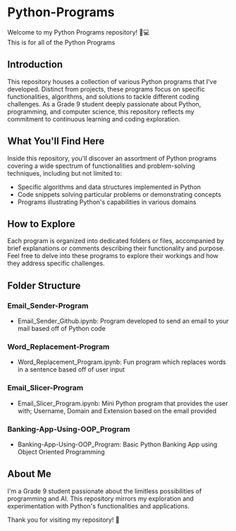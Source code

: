 # Python-Programs
Welcome to my Python Programs repository! 🐍💻  
This is for all of the Python Programs

## Introduction
This repository houses a collection of various Python programs that I've developed. Distinct from projects, these programs focus on specific functionalities, algorithms, and solutions to tackle different coding challenges. As a Grade 9 student deeply passionate about Python, programming, and computer science, this repository reflects my commitment to continuous learning and coding exploration.

## What You'll Find Here
Inside this repository, you'll discover an assortment of Python programs covering a wide spectrum of functionalities and problem-solving techniques, including but not limited to:

* Specific algorithms and data structures implemented in Python
* Code snippets solving particular problems or demonstrating concepts
* Programs illustrating Python's capabilities in various domains

## How to Explore
Each program is organized into dedicated folders or files, accompanied by brief explanations or comments describing their functionality and purpose. Feel free to delve into these programs to explore their workings and how they address specific challenges.

## Folder Structure
### Email_Sender-Program
* Email_Sender_Github.ipynb: Program developed to send an email to your mail based off of Python code

### Word_Replacement-Program
* Word_Replacement_Program.ipynb: Fun program which replaces words in a sentence based off of user input

### Email_Slicer-Program
* Email_Slicer_Program.ipynb: Mini Python program that provides the user with; Username, Domain and Extension based on the email provided

### Banking-App-Using-OOP_Program
* Banking-App-Using-OOP_Program: Basic Python Banking App using Object Oriented Programming

## About Me
I'm a Grade 9 student passionate about the limitless possibilities of programming and AI. This repository mirrors my exploration and experimentation with Python's functionalities and applications.

Thank you for visiting my repository! 🚀

